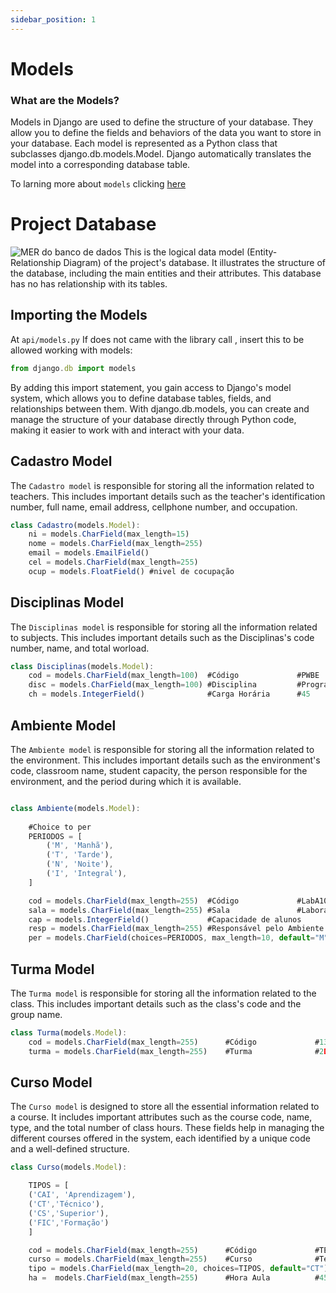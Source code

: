 ```yaml
---
sidebar_position: 1
---
```


# Models

### What are the Models?

Models in Django are used to define the structure of your database. They allow you to define the fields and behaviors of the data you want to store in your database. Each model is represented as a Python class that subclasses django.db.models.Model. Django automatically translates the model into a corresponding database table.

To larning more about `models` clicking [here](https://docs.djangoproject.com/en/5.2/topics/db/models/)



# Project Database
![MER do banco de dados](/img/banco_de_dados.png)
This is the logical data model (Entity-Relationship Diagram) of the project's database. It illustrates the structure of the database, including the main entities and their attributes. This database has no has relationship with its tables.


## Importing the Models

At `api/models.py` If does not came with the library call , insert this to be allowed working with models:

```jsx title="back/api/models.py"
from django.db import models  
```

By adding this import statement, you gain access to Django's model system, which allows you to define database tables, fields, and relationships between them. With django.db.models, you can create and manage the structure of your database directly through Python code, making it easier to work with and interact with your data.


## Cadastro Model

The `Cadastro model` is responsible for storing all the information related to teachers. This includes important details such as the teacher's identification number, full name, email address, cellphone number, and occupation.

```jsx title="back/api/models.py"
class Cadastro(models.Model):
    ni = models.CharField(max_length=15)
    nome = models.CharField(max_length=255)
    email = models.EmailField()
    cel = models.CharField(max_length=255)
    ocup = models.FloatField() #nivel de cocupação
```

## Disciplinas Model

The `Disciplinas model` is responsible for storing all the information related to subjects. This includes important details such as the Disciplinas's code number, name, and total worload.

```jsx title="back/api/models.py"
class Disciplinas(models.Model):
    cod = models.CharField(max_length=100)  #Código             #PWBE
    disc = models.CharField(max_length=100) #Disciplina         #Programação Web Back End
    ch = models.IntegerField()              #Carga Horária      #45
```



## Ambiente Model

The `Ambiente model` is responsible for storing all the information related to the environment. This includes important details such as the environment's code, classroom name, student capacity, the person responsible for the environment, and the period during which it is available.

```jsx title="back/api/models.py"

class Ambiente(models.Model):
    
    #Choice to per
    PERIODOS = [
        ('M', 'Manhã'),
        ('T', 'Tarde'),
        ('N', 'Noite'),
        ('I', 'Integral'),
    ]

    cod = models.CharField(max_length=255)  #Código             #LabA101
    sala = models.CharField(max_length=255) #Sala               #Laboratório de Informáica
    cap = models.IntegerField()             #Capacidade de alunos
    resp = models.CharField(max_length=255) #Responsável pelo Ambiente
    per = models.CharField(choices=PERIODOS, max_length=10, default="M") #periodo

```

## Turma Model

The `Turma model` is responsible for storing all the information related to the class. This includes important details such as the class's code and the group name.

```jsx title="back/api/models.py"
class Turma(models.Model):
    cod = models.CharField(max_length=255)      #Código             #13
    turma = models.CharField(max_length=255)    #Turma              #2DS-TB

```

## Curso Model

The `Curso model` is designed to store all the essential information related to a course. It includes important attributes such as the course code, name, type, and the total number of class hours. These fields help in managing the different courses offered in the system, each identified by a unique code and a well-defined structure.

```jsx title="back/api/models.py"
class Curso(models.Model):

    TIPOS = [
    ('CAI', 'Aprendizagem'),
    ('CT','Técnico'),
    ('CS','Superior'),
    ('FIC','Formação')
    ]

    cod = models.CharField(max_length=255)      #Código             #TEC
    curso = models.CharField(max_length=255)    #Curso              #Técnico em Desenvolvimento de Sistemas
    tipo = models.CharField(max_length=20, choices=TIPOS, default="CT")
    ha =  models.CharField(max_length=255)      #Hora Aula          #45

```

